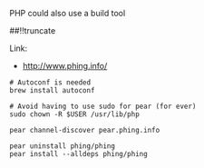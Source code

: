 PHP could also use a build tool

[meta:author]: <> (Jonas Colmsjo)
[meta:title]: <> (Phing)
[meta:date]: <> (2012-10-14)
[meta:nested:key]: <> (Metadata value)

##!!truncate


Link:

 * http://www.phing.info/

```
# Autoconf is needed
brew install autoconf

# Avoid having to use sudo for pear (for ever)
sudo chown -R $USER /usr/lib/php

pear channel-discover pear.phing.info

pear uninstall phing/phing
pear install --alldeps phing/phing



```
